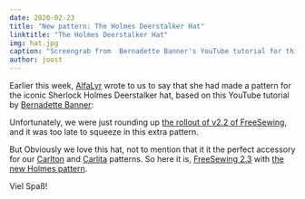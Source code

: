 ```yaml
---
date: 2020-02-23
title: "New pattern: The Holmes Deerstalker Hat"
linktitle: "The Holmes Deerstalker Hat"
img: hat.jpg
caption: "Screengrab from  Bernadette Banner's YouTube tutorial for this hat"
author: joost
---
```


Earlier this week, [AlfaLyr](/users/alfalyr) wrote to us to say that she had made a pattern for the iconic Sherlock Holmes Deerstalker hat, based on this YouTube tutorial by [Bernadette Banner](https://www.youtube.com/channel/UCSHtaUm-FjUps090S7crO4Q):

<YouTube id='H24VBFMZJF4' />

Unfortunately, we were just rounding up [the rollout of v2.2 of FreeSewing](/blog/breanna-measurements-sizes-in-2-2/), and it was too late to squeeze in this extra pattern.

But Obviously we love this hat, not to mention that it it the perfect accessory for our [Carlton](/designs/carlton/) and [Carlita](/designs/carlita/) patterns. So here it is, [FreeSewing 2.3](https://github.com/freesewing/freesewing/releases/tag/v2.2.0) with [the new Holmes pattern](/designs/holmes/).

Viel Spaß!
